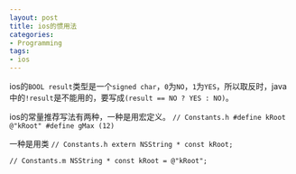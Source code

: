 ```yaml
---
layout: post
title: ios的惯用法
categories:
- Programming
tags:
- ios
---
```


ios的`BOOL result`类型是一个`signed char`，`0`为`NO`，`1`为`YES`，所以取反时，java中的`!result`是不能用的，要写成`(result == NO ? YES : NO)`。

ios的常量推荐写法有两种，一种是用宏定义。
`
// Constants.h
#define kRoot @"kRoot"
#define gMax (12)
`

一种是用类
`
// Constants.h
extern NSString * const kRoot;
`

`
// Constants.m
NSString * const kRoot = @"kRoot";
`
